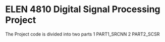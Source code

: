 # ELEN 4810 Digital Signal Processing Project
The Project code is divided into two parts
1 PART1_SRCNN
2 PART2_SCSR 
